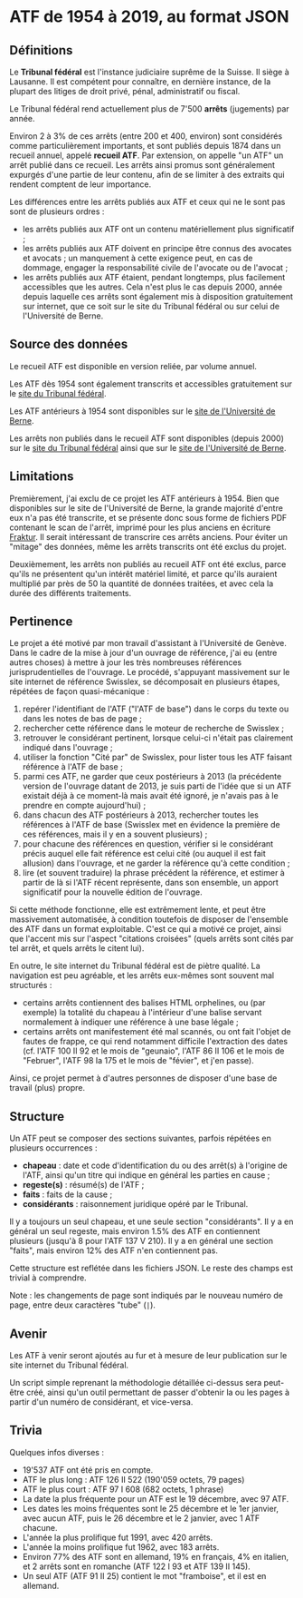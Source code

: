 # ATF de 1954 à 2019, au format JSON

## Définitions

Le **Tribunal fédéral** est l'instance judiciaire suprême de la Suisse. Il siège à Lausanne. Il est compétent pour connaître, en dernière instance, de la plupart des litiges de droit privé, pénal, administratif ou fiscal.

Le Tribunal fédéral rend actuellement plus de 7'500 **arrêts** (jugements) par année.

Environ 2 à 3% de ces arrêts (entre 200 et 400, environ) sont considérés comme particulièrement importants, et sont publiés depuis 1874 dans un recueil annuel, appelé **recueil ATF**. Par extension, on appelle "un ATF" un arrêt publié dans ce recueil. Les arrêts ainsi promus sont généralement expurgés d'une partie de leur contenu, afin de se limiter à des extraits qui rendent comptent de leur importance. 

Les différences entre les arrêts publiés aux ATF et ceux qui ne le sont pas sont de plusieurs ordres :

* les arrêts publiés aux ATF ont un contenu matériellement plus significatif ;
* les arrêts publiés aux ATF doivent en principe être connus des avocates et avocats ; un manquement à cette exigence peut, en cas de dommage, engager la responsabilité civile de l'avocate ou de l'avocat ;
* les arrêts publiés aux ATF étaient, pendant longtemps, plus facilement accessibles que les autres. Cela n'est plus le cas depuis 2000, année depuis laquelle ces arrêts sont également mis à disposition gratuitement sur internet, que ce soit sur le site du Tribunal fédéral ou sur celui de l'Université de Berne.

## Source des données

Le recueil ATF est disponible en version reliée, par volume annuel.

Les ATF dès 1954 sont également transcrits et accessibles gratuitement sur le [site du Tribunal fédéral](https://www.bger.ch/ext/eurospider/live/fr/php/clir/http/index_atf.php?lang=fr).

Les ATF antérieurs à 1954 sont disponibles sur le [site de l'Université de Berne](https://www.servat.unibe.ch/dfr/dfr_bge14.html). 

Les arrêts non publiés dans le recueil ATF sont disponibles (depuis 2000) sur le [site du Tribunal fédéral](https://www.bger.ch/ext/eurospider/live/fr/php/aza/http/index.php?lang=fr) ainsi que sur le [site de l'Université de Berne](https://www.servat.unibe.ch/dfr/dfr_bger2020.html).

## Limitations

Premièrement, j'ai exclu de ce projet les ATF antérieurs à 1954. Bien que disponibles sur le site de l'Université de Berne, la grande majorité d'entre eux n'a pas été transcrite, et se présente donc sous forme de fichiers PDF contenant le scan de l'arrêt, imprimé pour les plus anciens en écriture [Fraktur](https://fr.wikipedia.org/wiki/Fraktur). Il serait intéressant de transcrire ces arrêts anciens. Pour éviter un "mitage" des données, même les arrêts transcrits ont été exclus du projet.

Deuxièmement, les arrêts non publiés au recueil ATF ont été exclus, parce qu'ils ne présentent qu'un intérêt matériel limité, et parce qu'ils auraient multiplié par près de 50 la quantité de données traitées, et avec cela la durée des différents traitements.

## Pertinence

Le projet a été motivé par mon travail d'assistant à l'Université de Genève. Dans le cadre de la mise à jour d'un ouvrage de référence, j'ai eu (entre autres choses) à mettre à jour les très nombreuses références jurisprudentielles de l'ouvrage. Le procédé, s'appuyant massivement sur le site internet de référence Swisslex, se décomposait en plusieurs étapes, répétées de façon quasi-mécanique :

1. repérer l'identifiant de l'ATF ("l'ATF de base") dans le corps du texte ou dans les notes de bas de page ;
1. rechercher cette référence dans le moteur de recherche de Swisslex ;
1. retrouver le considérant pertinent, lorsque celui-ci n'était pas clairement indiqué dans l'ouvrage ;
1. utiliser la fonction "Cité par" de Swisslex, pour lister tous les ATF faisant référence à l'ATF de base ;
1. parmi ces ATF, ne garder que ceux postérieurs à 2013 (la précédente version de l'ouvrage datant de 2013, je suis parti de l'idée que si un ATF existait déjà à ce moment-là mais avait été ignoré, je n'avais pas à le prendre en compte aujourd'hui) ;
1. dans chacun des ATF postérieurs à 2013, rechercher toutes les références à l'ATF de base (Swisslex met en évidence la première de ces références, mais il y en a souvent plusieurs) ;
1. pour chacune des références en question, vérifier si le considérant précis auquel elle fait référence est celui cité (ou auquel il est fait allusion) dans l'ouvrage, et ne garder la référence qu'à cette condition ;
1. lire (et souvent traduire) la phrase précédent la référence, et estimer à partir de là si l'ATF récent représente, dans son ensemble, un apport significatif pour la nouvelle édition de l'ouvrage.

Si cette méthode fonctionne, elle est extrêmement lente, et peut être massivement automatisée, à condition toutefois de disposer de l'ensemble des ATF dans un format exploitable. C'est ce qui a motivé ce projet, ainsi que l'accent mis sur l'aspect "citations croisées" (quels arrêts sont cités par tel arrêt, et quels arrêts le citent lui).

En outre, le site internet du Tribunal fédéral est de piètre qualité. La navigation est peu agréable, et les arrêts eux-mêmes sont souvent mal structurés :

* certains arrêts contiennent des balises HTML orphelines, ou (par exemple) la totalité du chapeau à l'intérieur d'une balise servant normalement à indiquer une référence à une base légale ;
* certains arrêts ont manifestement été mal scannés, ou ont fait l'objet de fautes de frappe, ce qui rend notamment difficile l'extraction des dates (cf. l'ATF 100 II 92 et le mois de "geunaio", l'ATF 86 II 106 et le mois de "Februer", l'ATF 98 Ia 175 et le mois de "févier", et j'en passe).

Ainsi, ce projet permet à d'autres personnes de disposer d'une base de travail (plus) propre.

## Structure

Un ATF peut se composer des sections suivantes, parfois répétées en plusieurs occurrences :

* **chapeau** : date et code d'identification du ou des arrêt(s) à l'origine de l'ATF, ainsi qu'un titre qui indique en général les parties en cause ;
* **regeste(s)** : résumé(s) de l'ATF ;
* **faits** : faits de la cause ;
* **considérants** : raisonnement juridique opéré par le Tribunal.

Il y a toujours un seul chapeau, et une seule section "considérants". Il y a en général un seul regeste, mais environ 1.5% des ATF en contiennent plusieurs (jusqu'à 8 pour l'ATF 137 V 210). Il y a en général une section "faits", mais environ 12% des ATF n'en contiennent pas.

Cette structure est reflétée dans les fichiers JSON. Le reste des champs est trivial à comprendre.

Note : les changements de page sont indiqués par le nouveau numéro de page, entre deux caractères "tube" (`|`).

## Avenir

Les ATF à venir seront ajoutés au fur et à mesure de leur publication sur le site internet du Tribunal fédéral.

Un script simple reprenant la méthodologie détaillée ci-dessus sera peut-être créé, ainsi qu'un outil permettant de passer d'obtenir la ou les pages à partir d'un numéro de considérant, et vice-versa.

## Trivia

Quelques infos diverses :

* 19'537 ATF ont été pris en compte.
* ATF le plus long : ATF 126 II 522 (190'059 octets, 79 pages)
* ATF le plus court : ATF 97 I 608 (682 octets, 1 phrase)
* La date la plus fréquente pour un ATF est le 19 décembre, avec 97 ATF.
* Les dates les moins fréquentes sont le 25 décembre et le 1er janvier, avec aucun ATF, puis le 26 décembre et le 2 janvier, avec 1 ATF chacune.
* L'année la plus prolifique fut 1991, avec 420 arrêts.
* L'année la moins prolifique fut 1962, avec 183 arrêts.
* Environ 77% des ATF sont en allemand, 19% en français, 4% en italien, et 2 arrêts sont en romanche (ATF 122 I 93 et ATF 139 II 145).
* Un seul ATF (ATF 91 II 25) contient le mot "framboise", et il est en allemand.